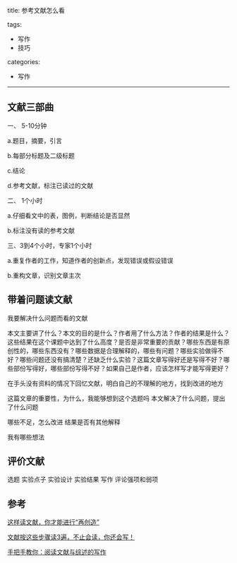 title: 参考文献怎么看

tags:
 
- 写作
- 技巧

categories:

- 写作

------

## 文献三部曲

一、
5-10分钟

a.题目，摘要，引言

b.每部分标题及二级标题

c.结论

d.参考文献，标注已读过的文献

二、
1个小时

a.仔细看文中的表，图例，判断结论是否显然

b.标注没有读的参考文献

三、3到4个小时，专家1个小时

a.重复作者的工作，知道作者的创新点，发现错误或假设错误

b.重构文章，识别文章主次


## 带着问题读文献

我要解决什么问题而看的文献

本文主要讲了什么？本文的目的是什么？作者用了什么方法？作者的结果是什么？这些结果在这个课题中达到了什么高度？是否是非常重要的贡献？哪些东西是有原创性的，哪些东西没有？哪些数据是合理解释的，哪些有问题？哪些实验做得不好？哪些问题还没有搞清楚？还缺乏什么实验？这篇文章写得好还是写得不好？哪些部份写得好，哪些部份写得不好？如果自己是作者，应该怎样写才能写得更好？

在手头没有资料的情况下回忆文献，明白自己的不理解的地方，找到改进的地方

这篇文章的重要性，为什么，我能够想到这个选题吗
本文解决了什么问题，提出了什么问题

哪些不足，怎么改进
结果是否有其他解释

我有哪些想法


## 评价文献

选题
实验点子
实验设计
实验结果
写作
评论强项和弱项

## 参考

[这样读文献，你才能进行“再创造”](https://mp.weixin.qq.com/s?__biz=MzA3NTE5MzIzMg==&mid=2654250306&idx=1&sn=0dd84c8cf9611d036e456b3cee9c1b90&chksm=84b44bbdb3c3c2abfbabfc94cec0a84752b7d4ca7a7eec10c908ae1e8485094717f616231beb&mpshare=1&scene=1&srcid=1216PZ1K9fHLgbB52aXTruCV#rd)

[文献按这些步骤读3遍，不止会读，你还会写！](https://mp.weixin.qq.com/s?__biz=MzA3NTE5MzIzMg==&mid=2654249983&idx=1&sn=6282ede5ca2123fddd35a7f2e84d0c13&chksm=84b44d00b3c3c4166fd0dab53a98dd164e336a44945f67a1e8754aede1f924ede0b28ef697e7&mpshare=1&scene=1&srcid=12160yp5b68WoHzVvjlozLz9#rd)

[手把手教你：阅读文献与综述的写作](https://mp.weixin.qq.com/s?__biz=MzA3NTE5MzIzMg==&mid=207695857&idx=3&sn=1ab7dfbd6f1031d89521acc07e5a61a9&mpshare=1&scene=1&srcid=1216j8BBYAzykxUAJMPdISuq#rd)